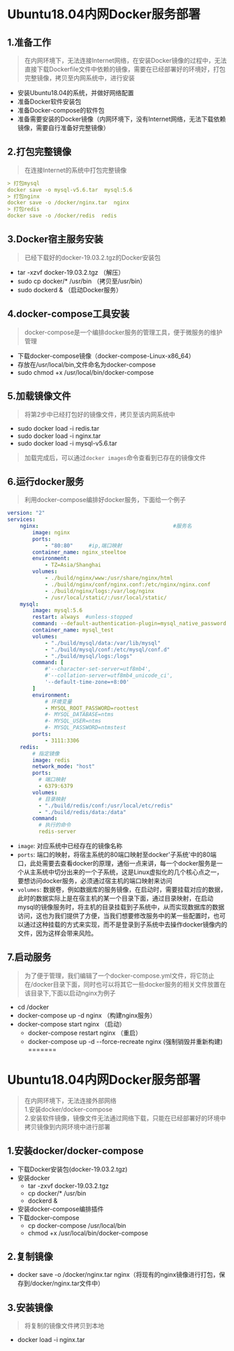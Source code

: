 # Ubuntu18.04内网Docker服务部署
## 1.准备工作
> 在内网环境下，无法连接Internet网络，在安装Docker镜像的过程中，无法直接下载Dockerfile文件中依赖的镜像，需要在已经部署好的环境好，打包完整镜像，拷贝至内网系统中，进行安装
+ 安装Ubuntu18.04的系统，并做好网络配置
+ 准备Docker软件安装包
+ 准备Docker-compose的软件包
+ 准备需要安装的Docker镜像（内网环境下，没有Internet网络，无法下载依赖镜像，需要自行准备好完整镜像）

## 2.打包完整镜像
> 在连接Internet的系统中打包完整镜像
~~~Markdown
> 打包mysql
docker save -o mysql-v5.6.tar  mysql:5.6
> 打包nginx
docker save -o /docker/nginx.tar  nginx
> 打包redis
docker save -o /docker/redis  redis
~~~

## 3.Docker宿主服务安装
> 已经下载好的docker-19.03.2.tgz的Docker安装包
+ tar  -xzvf  docker-19.03.2.tgz   （解压）
+ sudo cp docker/* /usr/bin        （拷贝至/usr/bin）
+ sudo dockerd &                   （启动Docker服务）

## 4.docker-compose工具安装
> docker-compose是一个编排docker服务的管理工具，便于微服务的维护管理
+ 下载docker-compose镜像（docker-compose-Linux-x86_64）
+ 存放在/usr/local/bin,文件命名为docker-compose
+ sudo chmod +x /usr/local/bin/docker-compose

## 5.加载镜像文件
> 将第2步中已经打包好的镜像文件，拷贝至该内网系统中
+ sudo docker load -i redis.tar
+ sudo docker load -i nginx.tar
+ sudo docker load -i mysql-v5.6.tar
> 加载完成后，可以通过`docker images`命令查看到已存在的镜像文件

## 6.运行docker服务
> 利用docker-compose编排好docker服务，下面给一个例子
~~~yml
version: "2"
services:
    nginx:                                           #服务名
        image: nginx
        ports:
            - "80:80"     #ip,端口映射
        container_name: nginx_steeltoe
        environment:
            - TZ=Asia/Shanghai
        volumes:
            - ./build/nginx/www:/usr/share/nginx/html  
            - ./build/nginx/conf/nginx.conf:/etc/nginx/nginx.conf
            - ./build/nginx/logs:/var/log/nginx
            - /usr/local/static/:/usr/local/static/
    mysql:
        image: mysql:5.6
        restart: always  #unless-stopped
        command: --default-authentication-plugin=mysql_native_password #这行代码解决无法访问的问题
        container_name: mysql_test
        volumes:
            - "./build/mysql/data:/var/lib/mysql"
            - "./build/mysql/conf:/etc/mysql/conf.d"
            - "./build/mysql/logs:/logs"
        command: [
            #'--character-set-server=utf8mb4',
            #'--collation-server=utf8mb4_unicode_ci',
            '--default-time-zone=+8:00'
        ]
        environment:
            # 环境变量
            - MYSQL_ROOT_PASSWORD=roottest
            #- MYSQL_DATABASE=ntms
            #- MYSQL_USER=ntms
            #- MYSQL_PASSWORD=ntmstest
        ports:
            - 3111:3306
    redis:
        # 指定镜像
        image: redis
        network_mode: "host"
        ports:
          # 端口映射
          - 6379:6379
        volumes:
          # 目录映射
          - "./build/redis/conf:/usr/local/etc/redis"
          - "./build/redis/data:/data"
        command:
          # 执行的命令
          redis-server
~~~
+ `image`: 对应系统中已经存在的镜像名称
+ `ports`: 端口的映射，将宿主系统的80端口映射至docker'子系统'中的80端口，此处需要去查看docker的原理，通俗一点来讲，每一个docker服务是一个从主系统中切分出来的一个子系统，这是Linux虚拟化的几个核心点之一，要想访问docker服务，必须通过宿主机的端口映射来访问
+ `volumes`: 数据卷，例如数据库的服务镜像，在启动时，需要挂载对应的数据，此时的数据实际上是在宿主机的某一个目录下面，通过目录映射，在启动mysql的镜像服务时，将主机的目录挂载到子系统中，从而实现数据库的数据访问，这也为我们提供了方便，当我们想要修改服务中的某一些配置时，也可以通过这种挂载的方式来实现，而不是登录到子系统中去操作docker镜像内的文件，因为这样会带来风险。

## 7.启动服务
> 为了便于管理，我们编辑了一个docker-compose.yml文件，将它防止在/docker目录下面，同时也可以将其它一些docker服务的相关文件放置在该目录下,下面以启动nginx为例子
+ cd /docker
+ docker-compose up -d nginx   （构建nginx服务）
+ docker-compose start nginx        （启动）
    + docker-compose restart nginx  （重启）
    + docker-compose up -d --force-recreate nginx (强制销毁并重新构建)
=======
# Ubuntu18.04内网Docker服务部署
> 在内网环境下，无法连接外部网络\
> 1.安装docker/docker-compose\
> 2.安装软件镜像，镜像文件无法通过网络下载，只能在已经部署好的环境中拷贝镜像到内网环境中进行部署


## 1.安装docker/docker-compose
+ 下载Docker安装包(docker-19.03.2.tgz)
+ 安装docker
    + tar -zxvf docker-19.03.2.tgz
    + cp docker/* /usr/bin
    + dockerd &
+ 安装docker-compose编排插件
+ 下载docker-compose
    + cp docker-compose /usr/local/bin
    + chmod +x /usr/local/bin/docker-compose

## 2.复制镜像
+ docker save -o /docker/nginx.tar nginx（将现有的nginx镜像进行打包，保存到/docker/nginx.tar文件中）

## 3.安装镜像
> 将复制的镜像文件拷贝到本地
+ docker load -i nginx.tar
